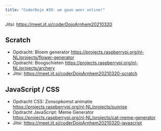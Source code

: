 ```yaml
---
title: "CoderDojo #39: we gaan weer online!"
---
```

Jitsi: <https://meet.jit.si/coderDojoArnhem20210320>

Scratch
-------

- Opdracht: Bloem generator <https://projects.raspberrypi.org/nl-NL/projects/flower-generator>
- Opdracht: Boogschieten <https://projects.raspberrypi.org/nl-NL/projects/archery>
- Jitsi: <https://meet.jit.si/coderDojoArnhem20210320-scratch>

JavaScript / CSS
----------

- Opdracht CSS: Zonsopkomst animatie <https://projects.raspberrypi.org/nl-NL/projects/sunrise>
- Opdracht JavaScript: Meme Generator <https://projects.raspberrypi.org/nl-NL/projects/cat-meme-generator>
- Jitsi: <https://meet.jit.si/coderDojoArnhem20210320-javascript>

